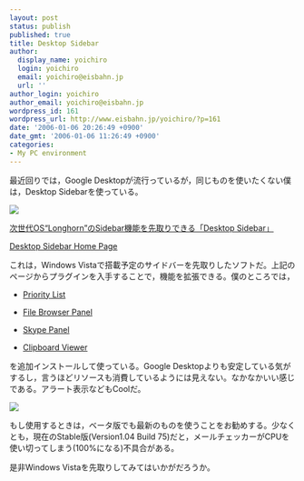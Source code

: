 ```yaml
---
layout: post
status: publish
published: true
title: Desktop Sidebar
author:
  display_name: yoichiro
  login: yoichiro
  email: yoichiro@eisbahn.jp
  url: ''
author_login: yoichiro
author_email: yoichiro@eisbahn.jp
wordpress_id: 161
wordpress_url: http://www.eisbahn.jp/yoichiro/?p=161
date: '2006-01-06 20:26:49 +0900'
date_gmt: '2006-01-06 11:26:49 +0900'
categories:
- My PC environment
---
```


最近回りでは，Google Desktopが流行っているが，同じものを使いたくない僕は，Desktop Sidebarを使っている。

[![](http://www.eisbahn.jp/yoichiro/images/2226177.gif)](http://www.eisbahn.jp/yoichiro/images/2226175.gif)

[次世代OS“Longhorn”のSidebar機能を先取りできる「Desktop Sidebar」](http://www.forest.impress.co.jp/article/2004/05/13/dsktpsidebar.html)

[Desktop Sidebar Home Page](http://www.desktopsidebar.com/)

これは，Windows Vistaで搭載予定のサイドバーを先取りしたソフトだ。上記のページからプラグインを入手することで，機能を拡張できる。僕のところでは，

* [Priority List](http://www.desktopsidebar.com/ffdetails.php?id=347)

* [File Browser Panel](http://www.desktopsidebar.com/ffdetails.php?id=53)

* [Skype Panel](http://www.desktopsidebar.com/ffdetails.php?id=292)

* [Clipboard Viewer](http://www.desktopsidebar.com/ffdetails.php?id=20)

を追加インストールして使っている。Google Desktopよりも安定している気がするし，言うほどリソースも消費しているようには見えない。なかなかいい感じである。アラート表示などもCoolだ。

![](http://www.eisbahn.jp/yoichiro/images/2226453.gif)

もし使用するときは，ベータ版でも最新のものを使うことをお勧めする。少なくとも，現在のStable版(Version1.04 Build 75)だと，メールチェッカーがCPUを使い切ってしまう(100%になる)不具合がある。

是非Windows Vistaを先取りしてみてはいかがだろうか。
